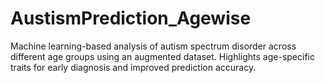 # AustismPrediction_Agewise
Machine learning-based analysis of autism spectrum disorder across different age groups using an augmented dataset. Highlights age-specific traits for early diagnosis and improved prediction accuracy.
